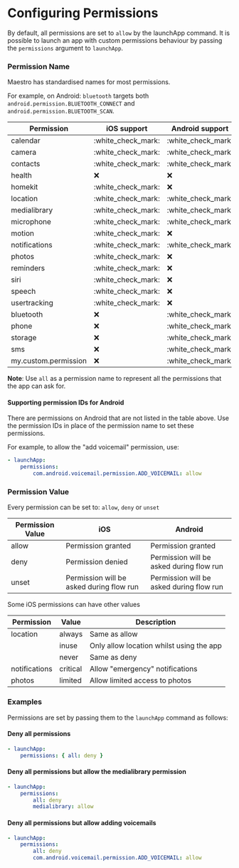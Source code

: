 # Configuring Permissions

By default, all permissions are set to `allow` by the launchApp command. It is possible to launch an app with custom permissions behaviour by passing the `permissions` argument to `launchApp`.

### Permission Name

Maestro has standardised names for most permissions.

For example, on Android: `bluetooth` targets both `android.permission.BLUETOOTH_CONNECT` and `android.permission.BLUETOOTH_SCAN`.

| Permission           | iOS support          | Android support      |
| -------------------- | -------------------- | -------------------- |
| calendar             | :white\_check\_mark: | :white\_check\_mark: |
| camera               | :white\_check\_mark: | :white\_check\_mark: |
| contacts             | :white\_check\_mark: | :white\_check\_mark: |
| health               | ❌                    | ❌                    |
| homekit              | :white\_check\_mark: | ❌                    |
| location             | :white\_check\_mark: | :white\_check\_mark: |
| medialibrary         | :white\_check\_mark: | :white\_check\_mark: |
| microphone           | :white\_check\_mark: | :white\_check\_mark: |
| motion               | :white\_check\_mark: | ❌                    |
| notifications        | :white\_check\_mark: | :white\_check\_mark: |
| photos               | :white\_check\_mark: | ❌                    |
| reminders            | :white\_check\_mark: | ❌                    |
| siri                 | :white\_check\_mark: | ❌                    |
| speech               | :white\_check\_mark: | ❌                    |
| usertracking         | :white\_check\_mark: | ❌                    |
| bluetooth            | ❌                    | :white\_check\_mark: |
| phone                | ❌                    | :white\_check\_mark: |
| storage              | ❌                    | :white\_check\_mark: |
| sms                  | ❌                    | :white\_check\_mark: |
| my.custom.permission | ❌                    | :white\_check\_mark: |

**Note**: Use `all` as a permission name to represent all the permissions that the app can ask for.

#### Supporting permission IDs for Android

There are permissions on Android that are not listed in the table above. Use the permission IDs in place of the permission name to set these permissions.

For example, to allow the "add voicemail" permission, use:

```yaml
- launchApp:
    permissions:
        com.android.voicemail.permission.ADD_VOICEMAIL: allow
```

### Permission Value

Every permission can be set to: `allow`, `deny` or `unset`

| Permission Value | iOS                                      | Android                                  |
| ---------------- | ---------------------------------------- | ---------------------------------------- |
| allow            | Permission granted                       | Permission granted                       |
| deny             | Permission denied                        | Permission will be asked during flow run |
| unset            | Permission will be asked during flow run | Permission will be asked during flow run |

Some iOS permissions can have other values

| Permission    | Value    | Description                              |
| ------------- | -------- | ---------------------------------------- |
| location      | always   | Same as allow                            |
|               | inuse    | Only allow location whilst using the app |
|               | never    | Same as deny                             |
| notifications | critical | Allow "emergency" notifications          |
| photos        | limited  | Allow limited access to photos           |

### Examples

Permissions are set by passing them to the `launchApp` command as follows:

#### Deny all permissions

```yaml
- launchApp:
    permissions: { all: deny } 
```

#### Deny all permissions but allow the medialibrary permission

```yaml
- launchApp:
    permissions:
        all: deny
        medialibrary: allow
```

#### Deny all permissions but allow adding voicemails

```yaml
- launchApp:
    permissions:
        all: deny
        com.android.voicemail.permission.ADD_VOICEMAIL: allow
```
